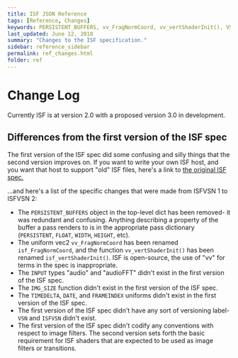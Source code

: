 ```yaml
---
title: ISF JSON Reference
tags: [Reference, Changes]
keywords: PERSISTENT_BUFFERS, vv_FragNormCoord, vv_vertShaderInit(), VSN, ISFVSN, TIMEDELTA, DATE, FRAMEINDEX
last_updated: June 12, 2018
summary: "Changes to the ISF specification."
sidebar: reference_sidebar
permalink: ref_changes.html
folder: ref
---
```


# Change Log

Currently ISF is at version 2.0 with a proposed version 3.0 in development.

## Differences from the first version of the ISF spec

The first version of the ISF spec did some confusing and silly things that the second version improves on.  If you want to write your own ISF host, and you want that host to support "old" ISF files, here's a link to [the original ISF spec.](http://www.vidvox.net/rays_oddsnends/ISF_v1.md)

...and here's a list of the specific changes that were made from ISFVSN 1 to ISFVSN 2:

- The `PERSISTENT_BUFFERS` object in the top-level dict has been removed- it was redundant and confusing. Anything describing a property of the buffer a pass renders to is in the appropriate pass dictionary (`PERSISTENT`, `FLOAT`, `WIDTH`, `HEIGHT`, etc).
- The uniform vec2 `vv_FragNormCoord` has been renamed `isf_FragNormCoord`, and the function `vv_vertShaderInit()` has been renamed `isf_vertShaderInit()`.  ISF is open-source, the use of "vv" for terms in the spec is inappropriate.
- The `INPUT` types "audio" and "audioFFT" didn't exist in the first version of the ISF spec.
- The `IMG_SIZE` function didn't exist in the first version of the ISF spec.
- The `TIMEDELTA`, `DATE`, and `FRAMEINDEX` uniforms didn't exist in the first version of the ISF spec.
- The first version of the ISF spec didn't have any sort of versioning label- `VSN` and `ISFVSN` didn't exist.
- The first version of the ISF spec didn't codify any conventions with respect to image filters.  The second version sets forth the basic requirement for ISF shaders that are expected to be used as image filters or transitions.